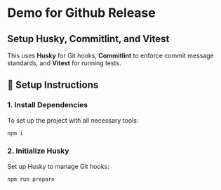 # Demo for Github Release

## Setup Husky, Commitlint, and Vitest

This uses **Husky** for Git hooks, **Commitlint** to enforce commit message standards, and **Vitest** for running tests.

## 🚀 Setup Instructions

### 1. Install Dependencies

To set up the project with all necessary tools:

```bash
npm i
```

### 2. Initialize Husky

Set up Husky to manage Git hooks:

```bash
npm run prepare
```

